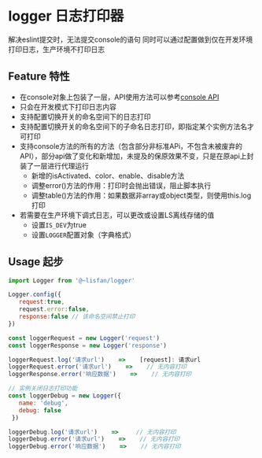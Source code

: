 # logger 日志打印器

解决eslint提交时，无法提交console的语句
同时可以通过配置做到仅在开发环境打印日志，生产环境不打印日志


## Feature 特性
- 在console对象上包装了一层，API使用方法可以参考[console API](https://developer.mozilla.org/en-US/docs/Web/API/Console/group)
- 只会在开发模式下打印日志内容
- 支持配置切换开关的命名空间下的日志打印
- 支持配置切换开关的命名空间下的子命名日志打印，即指定某个实例方法名才可打印
- 支持console方法的所有的方法（包含部分非标准APi，不包含未被废弃的API），部分api做了变化和新增加，未提及的保原效果不变，只是在原api上封装了一层进行代理运行
   - 新增的isActivated、color、enable、disable方法
   - 调整error()方法的作用：打印时会抛出错误，阻止脚本执行
   - 调整table()方法的作用：如果数据非array或object类型，则使用this.log打印
- 若需要在生产环境下调式日志，可以更改或设置LS离线存储的值
   - 设置`IS_DEV`为true
   - 设置`LOGGER`配置对象（字典格式）

## Usage 起步

``` js
import Logger from '@~lisfan/logger'

Logger.config({
   request:true,
   request.error:false,
   response:false // 该命名空间禁止打印
})

const loggerRequest = new Logger('request')
const loggerResponse = new Logger('response')

loggerRequest.log('请求url')    =>    [request]: 请求url
loggerRequest.error('请求url')    =>    // 无内容打印
loggerResponse.error('响应数据')    =>    // 无内容打印

// 实例关闭日志打印功能
const loggerDebug = new Logger({
   name: 'debug',
   debug: false
 })

loggerDebug.log('请求url')    =>     // 无内容打印
loggerDebug.error('请求url')    =>    // 无内容打印
loggerDebug.error('响应数据')    =>    // 无内容打印

```